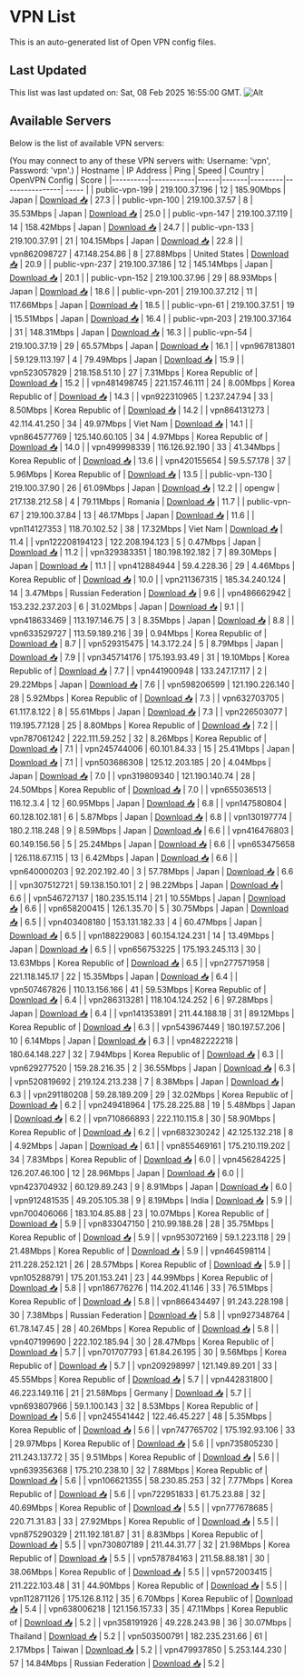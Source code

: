 # VPN List

This is an auto-generated list of Open VPN config files.

## Last Updated

This list was last updated on: Sat, 08 Feb 2025 16:55:00 GMT.
![Alt](https://repobeats.axiom.co/api/embed/186b98318ef1479477931607c1ad7d823f12451f.svg "Repobeats analytics image")

## Available Servers

Below is the list of available VPN servers:

(You may connect to any of these VPN servers with: Username: 'vpn', Password: 'vpn'.)
| Hostname | IP Address | Ping | Speed | Country | OpenVPN Config | Score |
|----------|------------|------|-------|---------|----------------| ----- |
| public-vpn-199 | 219.100.37.196 | 12 | 185.90Mbps | Japan | [Download 📥](./configs/server_0_JP.ovpn) | 27.3 |
| public-vpn-100 | 219.100.37.57 | 8 | 35.53Mbps | Japan | [Download 📥](./configs/server_1_JP.ovpn) | 25.0 |
| public-vpn-147 | 219.100.37.119 | 14 | 158.42Mbps | Japan | [Download 📥](./configs/server_2_JP.ovpn) | 24.7 |
| public-vpn-133 | 219.100.37.91 | 21 | 104.15Mbps | Japan | [Download 📥](./configs/server_3_JP.ovpn) | 22.8 |
| vpn862098727 | 47.148.254.86 | 8 | 27.88Mbps | United States | [Download 📥](./configs/server_4_US.ovpn) | 20.9 |
| public-vpn-237 | 219.100.37.186 | 12 | 145.14Mbps | Japan | [Download 📥](./configs/server_5_JP.ovpn) | 20.1 |
| public-vpn-152 | 219.100.37.96 | 29 | 88.93Mbps | Japan | [Download 📥](./configs/server_6_JP.ovpn) | 18.6 |
| public-vpn-201 | 219.100.37.212 | 11 | 117.66Mbps | Japan | [Download 📥](./configs/server_7_JP.ovpn) | 18.5 |
| public-vpn-61 | 219.100.37.51 | 19 | 15.51Mbps | Japan | [Download 📥](./configs/server_8_JP.ovpn) | 16.4 |
| public-vpn-203 | 219.100.37.164 | 31 | 148.31Mbps | Japan | [Download 📥](./configs/server_9_JP.ovpn) | 16.3 |
| public-vpn-54 | 219.100.37.19 | 29 | 65.57Mbps | Japan | [Download 📥](./configs/server_10_JP.ovpn) | 16.1 |
| vpn967813801 | 59.129.113.197 | 4 | 79.49Mbps | Japan | [Download 📥](./configs/server_11_JP.ovpn) | 15.9 |
| vpn523057829 | 218.158.51.10 | 27 | 7.31Mbps | Korea Republic of | [Download 📥](./configs/server_12_KR.ovpn) | 15.2 |
| vpn481498745 | 221.157.46.111 | 24 | 8.00Mbps | Korea Republic of | [Download 📥](./configs/server_13_KR.ovpn) | 14.3 |
| vpn922310965 | 1.237.247.94 | 33 | 8.50Mbps | Korea Republic of | [Download 📥](./configs/server_14_KR.ovpn) | 14.2 |
| vpn864131273 | 42.114.41.250 | 34 | 49.97Mbps | Viet Nam | [Download 📥](./configs/server_15_VN.ovpn) | 14.1 |
| vpn864577769 | 125.140.60.105 | 34 | 4.97Mbps | Korea Republic of | [Download 📥](./configs/server_16_KR.ovpn) | 14.0 |
| vpn499998339 | 116.126.92.190 | 33 | 41.34Mbps | Korea Republic of | [Download 📥](./configs/server_17_KR.ovpn) | 13.6 |
| vpn420155654 | 59.5.57.178 | 37 | 5.96Mbps | Korea Republic of | [Download 📥](./configs/server_18_KR.ovpn) | 13.5 |
| public-vpn-130 | 219.100.37.90 | 26 | 61.09Mbps | Japan | [Download 📥](./configs/server_19_JP.ovpn) | 12.2 |
| opengw | 217.138.212.58 | 4 | 79.11Mbps | Romania | [Download 📥](./configs/server_20_RO.ovpn) | 11.7 |
| public-vpn-67 | 219.100.37.84 | 13 | 46.17Mbps | Japan | [Download 📥](./configs/server_21_JP.ovpn) | 11.6 |
| vpn114127353 | 118.70.102.52 | 38 | 17.32Mbps | Viet Nam | [Download 📥](./configs/server_22_VN.ovpn) | 11.4 |
| vpn122208194123 | 122.208.194.123 | 5 | 0.47Mbps | Japan | [Download 📥](./configs/server_23_JP.ovpn) | 11.2 |
| vpn329383351 | 180.198.192.182 | 7 | 89.30Mbps | Japan | [Download 📥](./configs/server_24_JP.ovpn) | 11.1 |
| vpn412884944 | 59.4.228.36 | 29 | 4.46Mbps | Korea Republic of | [Download 📥](./configs/server_25_KR.ovpn) | 10.0 |
| vpn211367315 | 185.34.240.124 | 14 | 3.47Mbps | Russian Federation | [Download 📥](./configs/server_26_RU.ovpn) | 9.6 |
| vpn486662942 | 153.232.237.203 | 6 | 31.02Mbps | Japan | [Download 📥](./configs/server_27_JP.ovpn) | 9.1 |
| vpn418633469 | 113.197.146.75 | 3 | 8.35Mbps | Japan | [Download 📥](./configs/server_28_JP.ovpn) | 8.8 |
| vpn633529727 | 113.59.189.216 | 39 | 0.94Mbps | Korea Republic of | [Download 📥](./configs/server_29_KR.ovpn) | 8.7 |
| vpn529315475 | 14.3.172.24 | 5 | 8.79Mbps | Japan | [Download 📥](./configs/server_30_JP.ovpn) | 7.9 |
| vpn345714176 | 175.193.93.49 | 31 | 19.10Mbps | Korea Republic of | [Download 📥](./configs/server_31_KR.ovpn) | 7.7 |
| vpn441900948 | 133.247.17.117 | 2 | 29.22Mbps | Japan | [Download 📥](./configs/server_32_JP.ovpn) | 7.6 |
| vpn598206599 | 121.190.226.140 | 28 | 5.92Mbps | Korea Republic of | [Download 📥](./configs/server_33_KR.ovpn) | 7.3 |
| vpn632703705 | 61.117.8.122 | 8 | 55.61Mbps | Japan | [Download 📥](./configs/server_34_JP.ovpn) | 7.3 |
| vpn226503077 | 119.195.77.128 | 25 | 8.80Mbps | Korea Republic of | [Download 📥](./configs/server_35_KR.ovpn) | 7.2 |
| vpn787061242 | 222.111.59.252 | 32 | 8.26Mbps | Korea Republic of | [Download 📥](./configs/server_36_KR.ovpn) | 7.1 |
| vpn245744006 | 60.101.84.33 | 15 | 25.41Mbps | Japan | [Download 📥](./configs/server_37_JP.ovpn) | 7.1 |
| vpn503686308 | 125.12.203.185 | 20 | 4.04Mbps | Japan | [Download 📥](./configs/server_38_JP.ovpn) | 7.0 |
| vpn319809340 | 121.190.140.74 | 28 | 24.50Mbps | Korea Republic of | [Download 📥](./configs/server_39_KR.ovpn) | 7.0 |
| vpn655036513 | 116.12.3.4 | 12 | 60.95Mbps | Japan | [Download 📥](./configs/server_40_JP.ovpn) | 6.8 |
| vpn147580804 | 60.128.102.181 | 6 | 5.87Mbps | Japan | [Download 📥](./configs/server_41_JP.ovpn) | 6.8 |
| vpn130197774 | 180.2.118.248 | 9 | 8.59Mbps | Japan | [Download 📥](./configs/server_42_JP.ovpn) | 6.6 |
| vpn416476803 | 60.149.156.56 | 5 | 25.24Mbps | Japan | [Download 📥](./configs/server_43_JP.ovpn) | 6.6 |
| vpn653475658 | 126.118.67.115 | 13 | 6.42Mbps | Japan | [Download 📥](./configs/server_44_JP.ovpn) | 6.6 |
| vpn640000203 | 92.202.192.40 | 3 | 57.78Mbps | Japan | [Download 📥](./configs/server_45_JP.ovpn) | 6.6 |
| vpn307512721 | 59.138.150.101 | 2 | 98.22Mbps | Japan | [Download 📥](./configs/server_46_JP.ovpn) | 6.6 |
| vpn546727137 | 180.235.15.114 | 21 | 10.55Mbps | Japan | [Download 📥](./configs/server_47_JP.ovpn) | 6.6 |
| vpn658200415 | 126.1.35.70 | 5 | 30.75Mbps | Japan | [Download 📥](./configs/server_48_JP.ovpn) | 6.5 |
| vpn403408180 | 153.131.182.33 | 4 | 60.47Mbps | Japan | [Download 📥](./configs/server_49_JP.ovpn) | 6.5 |
| vpn188229083 | 60.154.124.231 | 14 | 13.49Mbps | Japan | [Download 📥](./configs/server_50_JP.ovpn) | 6.5 |
| vpn656753225 | 175.193.245.113 | 30 | 13.63Mbps | Korea Republic of | [Download 📥](./configs/server_51_KR.ovpn) | 6.5 |
| vpn277571958 | 221.118.145.17 | 22 | 15.35Mbps | Japan | [Download 📥](./configs/server_52_JP.ovpn) | 6.4 |
| vpn507467826 | 110.13.156.166 | 41 | 59.53Mbps | Korea Republic of | [Download 📥](./configs/server_53_KR.ovpn) | 6.4 |
| vpn286313281 | 118.104.124.252 | 6 | 97.28Mbps | Japan | [Download 📥](./configs/server_54_JP.ovpn) | 6.4 |
| vpn141353891 | 211.44.188.18 | 31 | 89.12Mbps | Korea Republic of | [Download 📥](./configs/server_55_KR.ovpn) | 6.3 |
| vpn543967449 | 180.197.57.206 | 10 | 6.14Mbps | Japan | [Download 📥](./configs/server_56_JP.ovpn) | 6.3 |
| vpn482222218 | 180.64.148.227 | 32 | 7.94Mbps | Korea Republic of | [Download 📥](./configs/server_57_KR.ovpn) | 6.3 |
| vpn629277520 | 159.28.216.35 | 2 | 36.55Mbps | Japan | [Download 📥](./configs/server_58_JP.ovpn) | 6.3 |
| vpn520819692 | 219.124.213.238 | 7 | 8.38Mbps | Japan | [Download 📥](./configs/server_59_JP.ovpn) | 6.3 |
| vpn291180208 | 59.28.189.209 | 29 | 32.02Mbps | Korea Republic of | [Download 📥](./configs/server_60_KR.ovpn) | 6.2 |
| vpn249418964 | 175.28.225.88 | 19 | 5.48Mbps | Japan | [Download 📥](./configs/server_61_JP.ovpn) | 6.2 |
| vpn710866893 | 222.110.115.8 | 30 | 58.90Mbps | Korea Republic of | [Download 📥](./configs/server_62_KR.ovpn) | 6.2 |
| vpn683230242 | 42.125.132.218 | 8 | 4.92Mbps | Japan | [Download 📥](./configs/server_63_JP.ovpn) | 6.1 |
| vpn855469161 | 175.210.119.202 | 34 | 7.83Mbps | Korea Republic of | [Download 📥](./configs/server_64_KR.ovpn) | 6.0 |
| vpn456284225 | 126.207.46.100 | 12 | 28.96Mbps | Japan | [Download 📥](./configs/server_65_JP.ovpn) | 6.0 |
| vpn423704932 | 60.129.89.243 | 9 | 8.91Mbps | Japan | [Download 📥](./configs/server_66_JP.ovpn) | 6.0 |
| vpn912481535 | 49.205.105.38 | 9 | 8.19Mbps | India | [Download 📥](./configs/server_67_IN.ovpn) | 5.9 |
| vpn700406066 | 183.104.85.88 | 23 | 10.07Mbps | Korea Republic of | [Download 📥](./configs/server_68_KR.ovpn) | 5.9 |
| vpn833047150 | 210.99.188.28 | 28 | 35.75Mbps | Korea Republic of | [Download 📥](./configs/server_69_KR.ovpn) | 5.9 |
| vpn953072169 | 59.1.223.118 | 29 | 21.48Mbps | Korea Republic of | [Download 📥](./configs/server_70_KR.ovpn) | 5.9 |
| vpn464598114 | 211.228.252.121 | 26 | 28.57Mbps | Korea Republic of | [Download 📥](./configs/server_71_KR.ovpn) | 5.9 |
| vpn105288791 | 175.201.153.241 | 23 | 44.99Mbps | Korea Republic of | [Download 📥](./configs/server_72_KR.ovpn) | 5.8 |
| vpn186776276 | 114.202.41.146 | 33 | 76.51Mbps | Korea Republic of | [Download 📥](./configs/server_73_KR.ovpn) | 5.8 |
| vpn866434497 | 91.243.228.198 | 30 | 7.38Mbps | Russian Federation | [Download 📥](./configs/server_74_RU.ovpn) | 5.8 |
| vpn927348764 | 61.78.147.45 | 28 | 40.26Mbps | Korea Republic of | [Download 📥](./configs/server_75_KR.ovpn) | 5.8 |
| vpn407199690 | 222.102.185.94 | 30 | 28.47Mbps | Korea Republic of | [Download 📥](./configs/server_76_KR.ovpn) | 5.7 |
| vpn701707793 | 61.84.26.195 | 30 | 9.56Mbps | Korea Republic of | [Download 📥](./configs/server_77_KR.ovpn) | 5.7 |
| vpn209298997 | 121.149.89.201 | 33 | 45.55Mbps | Korea Republic of | [Download 📥](./configs/server_78_KR.ovpn) | 5.7 |
| vpn442831800 | 46.223.149.116 | 21 | 21.58Mbps | Germany | [Download 📥](./configs/server_79_DE.ovpn) | 5.7 |
| vpn693807966 | 59.1.100.143 | 32 | 8.53Mbps | Korea Republic of | [Download 📥](./configs/server_80_KR.ovpn) | 5.6 |
| vpn245541442 | 122.46.45.227 | 48 | 5.35Mbps | Korea Republic of | [Download 📥](./configs/server_81_KR.ovpn) | 5.6 |
| vpn747765702 | 175.192.93.106 | 33 | 29.97Mbps | Korea Republic of | [Download 📥](./configs/server_82_KR.ovpn) | 5.6 |
| vpn735805230 | 211.243.137.72 | 35 | 9.51Mbps | Korea Republic of | [Download 📥](./configs/server_83_KR.ovpn) | 5.6 |
| vpn639356368 | 175.210.238.10 | 32 | 7.88Mbps | Korea Republic of | [Download 📥](./configs/server_84_KR.ovpn) | 5.6 |
| vpn106621355 | 58.230.85.253 | 32 | 7.77Mbps | Korea Republic of | [Download 📥](./configs/server_85_KR.ovpn) | 5.6 |
| vpn722951833 | 61.75.23.88 | 32 | 40.69Mbps | Korea Republic of | [Download 📥](./configs/server_86_KR.ovpn) | 5.5 |
| vpn777678685 | 220.71.31.83 | 33 | 27.92Mbps | Korea Republic of | [Download 📥](./configs/server_87_KR.ovpn) | 5.5 |
| vpn875290329 | 211.192.181.87 | 31 | 8.83Mbps | Korea Republic of | [Download 📥](./configs/server_88_KR.ovpn) | 5.5 |
| vpn730807189 | 211.44.31.77 | 32 | 21.98Mbps | Korea Republic of | [Download 📥](./configs/server_89_KR.ovpn) | 5.5 |
| vpn578784163 | 211.58.88.181 | 30 | 38.06Mbps | Korea Republic of | [Download 📥](./configs/server_90_KR.ovpn) | 5.5 |
| vpn572003415 | 211.222.103.48 | 31 | 44.90Mbps | Korea Republic of | [Download 📥](./configs/server_91_KR.ovpn) | 5.5 |
| vpn112871126 | 175.126.8.112 | 35 | 6.70Mbps | Korea Republic of | [Download 📥](./configs/server_92_KR.ovpn) | 5.4 |
| vpn638006218 | 121.156.157.33 | 35 | 47.11Mbps | Korea Republic of | [Download 📥](./configs/server_93_KR.ovpn) | 5.2 |
| vpn358191926 | 49.228.243.98 | 36 | 30.07Mbps | Thailand | [Download 📥](./configs/server_94_TH.ovpn) | 5.2 |
| vpn503500791 | 182.235.231.66 | 61 | 2.17Mbps | Taiwan | [Download 📥](./configs/server_95_TW.ovpn) | 5.2 |
| vpn479937850 | 5.253.144.230 | 57 | 14.84Mbps | Russian Federation | [Download 📥](./configs/server_96_RU.ovpn) | 5.2 |
